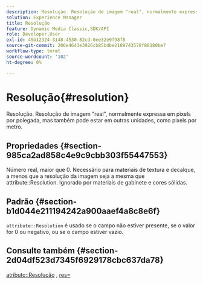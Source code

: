 ```yaml
---
description: Resolução. Resolução de imagem "real", normalmente expressa em pixels por polegada, mas também pode estar em outras unidades, como pixels por metro.
solution: Experience Manager
title: Resolução
feature: Dynamic Media Classic,SDK/API
role: Developer,User
exl-id: 45b12324-3148-4530-82cd-0ee32e9f98f8
source-git-commit: 206e4643e3926cb85b4be2189743578f88180be7
workflow-type: tm+mt
source-wordcount: '102'
ht-degree: 0%

---
```


# Resolução{#resolution}

Resolução. Resolução de imagem &quot;real&quot;, normalmente expressa em pixels por polegada, mas também pode estar em outras unidades, como pixels por metro.

## Propriedades {#section-985ca2ad858c4e9c9cbb303f55447553}

Número real, maior que 0. Necessário para materiais de textura e decalque, a menos que a resolução da imagem seja a mesma que attribute::Resolution. Ignorado por materiais de gabinete e cores sólidas.

## Padrão {#section-b1d044e211194242a900aaef4a8c8e6f}

`attribute::Resolution` é usado se o campo não estiver presente, se o valor for 0 ou negativo, ou se o campo estiver vazio.

## Consulte também {#section-2d04df523d7345f6929178cbc637da78}

[atributo::Resolução](../../../../../ir-api/material-cat/image-rendering-api-ref/c-ir-material-catalog/c-ir-material-data-reference/r-ir-resolution-dataref.md#reference-09fe14e6bfbf4db6b7f4369fffecc806) , [res=](../../../../../ir-api/http-protocol/image-rendering-api-ref/c-ir-http-protocol-ref/c-ir-http-protocol-command-reference/r-ir-res.md#reference-0ad9de8887144c83a6db97b4994f7c04)
